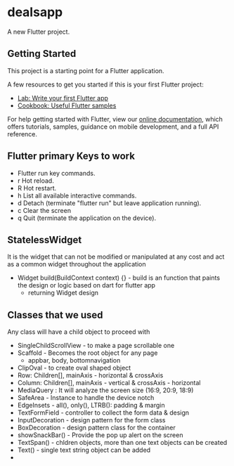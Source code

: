 # dealsapp

A new Flutter project.

## Getting Started

This project is a starting point for a Flutter application.

A few resources to get you started if this is your first Flutter project:

- [Lab: Write your first Flutter app](https://flutter.dev/docs/get-started/codelab)
- [Cookbook: Useful Flutter samples](https://flutter.dev/docs/cookbook)

For help getting started with Flutter, view our
[online documentation](https://flutter.dev/docs), which offers tutorials,
samples, guidance on mobile development, and a full API reference.


## Flutter primary Keys to work
- Flutter run key commands.
- r Hot reload. 
- R Hot restart.
- h List all available interactive commands.
- d Detach (terminate "flutter run" but leave application running).
- c Clear the screen
- q Quit (terminate the application on the device).

## StatelessWidget


It is the widget that can not be modified or manipulated at any cost and act as a common widget throughout the application
 - Widget build(BuildContext context) {} - build is an function that paints the design or logic based on dart for flutter app
    - returning Widget design


## Classes that we used
Any class will have a child object to proceed with
   - SingleChildScrollView - to make a page scrollable one
   - Scaffold - Becomes the root object for any page 
      - appbar, body, bottomnavigation
   - ClipOval - to create oval shaped object
   - Row: Children[], mainAxis - horizontal & crossAxis
   - Column: Children[], mainAxis - vertical & crossAxis - horizontal
   - MediaQuery : It will analyze the screen size (16:9, 20:9, 18:9)
   - SafeArea - Instance to handle the device notch
   - EdgeInsets - all(), only(), LTRB(): padding & margin
   - TextFormField - controller to collect the form data & design
   - InputDecoration - design pattern for the form class
   - BoxDecoration - design pattern class for the container
   - showSnackBar() - Provide the pop up alert on the screen
   - TextSpan() - chldren objects, more than one text objects can be created
   - Text() - single text string object can be added
   - 
